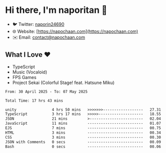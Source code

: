 # Hi there, I'm naporitan 👋

- 🐦 Twitter: [naporin24690](https://twitter.com/naporin24690)
- 🌐 Website: [https://napochaan.com](https://napochaan.com)
- ✉️ Email: [contact@napochaan.com](mailto:contact@napochaan.com)

## What I Love ❤️
- TypeScript
- Music (Vocaloid)
- FPS Games
- Project Sekai (Colorful Stage! feat. Hatsune Miku)

<!--START_SECTION:waka-->

```txt
From: 30 April 2025 - To: 07 May 2025

Total Time: 17 hrs 43 mins

unity                4 hrs 50 mins   >>>>>>>------------------   27.31 %
TypeScript           3 hrs 17 mins   >>>>>--------------------   18.55 %
JSON                 21 mins         >------------------------   02.04 %
JavaScript           11 mins         -------------------------   01.07 %
EJS                  7 mins          -------------------------   00.75 %
HTML                 3 mins          -------------------------   00.34 %
CSS                  3 mins          -------------------------   00.30 %
JSON with Comments   0 secs          -------------------------   00.09 %
Bash                 0 secs          -------------------------   00.06 %
```

<!--END_SECTION:waka-->


